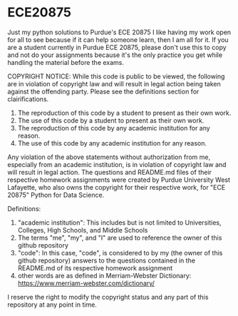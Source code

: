 # ECE20875
Just my python solutions to Purdue's ECE 20875
I like having my work open for all to see because if it can help someone learn, then I am all for it.
If you are a student currently in Purdue ECE 20875, please don't use this to copy and not do your assignments because it's the only practice you get while handling the material before the exams.









COPYRIGHT NOTICE:
While this code is public to be viewed, the following are in violation of copyright law and will result in legal action being taken against the offending party. Please see the definitions section for clairifications.

1. The reproduction of this code by a student to present as their own work.
2. The use of this code by a student to present as their own work.
3. The reproduction of this code by any academic institution for any reason.
4. The use of this code by any academic institution for any reason.
   
Any violation of the above statements without authorization from me, especially from an academic institution, is in violation of copyright law and will result in legal action.
The questions and README.md files of their respective homework assignments were created by Purdue University West Lafayette, who also owns the copyright for their respective work, for "ECE 20875" Python for Data Science.

Definitions:
1. "academic institution": This includes but is not limited to Universities, Colleges, High Schools, and Middle Schools
2. The terms "me", "my", and "I" are used to reference the owner of this github repository
3. "code": In this case, "code", is considered to by my (the owner of this github repository) answers to the questions contained in the README.md of its respective homework assignment
4. other words are as defined in Merriam-Webster Dictionary: https://www.merriam-webster.com/dictionary/

I reserve the right to modify the copyright status and any part of this repository at any point in time.

